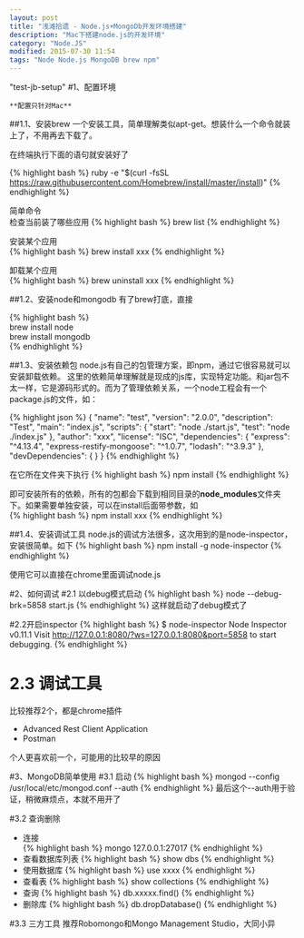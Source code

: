 ```yaml
---
layout: post
title: "浅滩拾遗 - Node.js+MongoDb开发环境搭建"
description: "Mac下搭建node.js的开发环境"
category: "Node.JS"
modified: 2015-07-30 11:54
tags: "Node Node.js MongoDB brew npm"
---
```

"test-jb-setup"
#1、配置环境

	**配置只针对Mac**

##1.1、安装brew
一个安装工具，简单理解类似apt-get。想装什么一个命令就装上了，不用再去下载了。

在终端执行下面的语句就安装好了

{% highlight bash %} 
ruby -e "$(curl -fsSL https://raw.githubusercontent.com/Homebrew/install/master/install)" 
{% endhighlight %}

简单命令  
检查当前装了哪些应用
{% highlight bash %} 
brew list
{% endhighlight %}

安装某个应用  
{% highlight bash %} 
brew install xxx
{% endhighlight %}

卸载某个应用  
{% highlight bash %} 
brew uninstall xxx
{% endhighlight %}

##1.2、安装node和mongodb
有了brew打底，直接

{% highlight bash %}   
brew install node  
brew install mongodb  
{% endhighlight %}

##1.3、安装依赖包
node.js有自己的包管理方案，即npm，通过它很容易就可以安装卸载依赖。
这里的依赖简单理解就是现成的js库，实现特定功能。和jar包不太一样，它是源码形式的。而为了管理依赖关系，一个node工程会有一个package.js的文件，如：

{% highlight json %} 
{
  "name": "test",
  "version": "2.0.0",
  "description": "Test",
  "main": "index.js",
  "scripts": {
    "start": "node ./start.js",
    "test": "node ./index.js"
  },
  "author": "xxx",
  "license": "ISC",
  "dependencies": {
    "express": "^4.13.4",
    "express-restify-mongoose": "^1.0.7",
    "lodash": "^3.9.3"
  },
  "devDependencies": {
  }
}
{% endhighlight %}

在它所在文件夹下执行
{% highlight bash %} 
npm install
{% endhighlight %}

即可安装所有的依赖，所有的包都会下载到相同目录的**node_modules**文件夹下。如果需要单独安装，可以在install后面带参数，如  
{% highlight bash %} 
npm install xxx
{% endhighlight %}

##1.4、安装调试工具
node.js的调试方法很多，这次用到的是node-inspector，安装很简单。如下
{% highlight bash %} 
npm install -g node-inspector
{% endhighlight %}

使用它可以直接在chrome里面调试node.js

#2、如何调试
#2.1 以debug模式启动
{% highlight bash %} 
node --debug-brk=5858 start.js
{% endhighlight %} 
这样就启动了debug模式了

#2.2开启inspector
{% highlight bash %} 
$ node-inspector 
Node Inspector v0.11.1
Visit http://127.0.0.1:8080/?ws=127.0.0.1:8080&port=5858 to start debugging.
{% endhighlight %} 

# 2.3 调试工具
比较推荐2个，都是chrome插件

* Advanced Rest Client Application
* Postman

个人更喜欢前一个，可能用的比较早的原因


#3、MongoDB简单使用
#3.1 启动
{% highlight bash %} 
mongod --config /usr/local/etc/mongod.conf --auth
{% endhighlight %} 
最后这个--auth用于验证，稍微麻烦点，本就不用开了

#3.2 查询删除
* 连接  
{% highlight bash %} 
mongo 127.0.0.1:27017
{% endhighlight %} 
* 查看数据库列表
{% highlight bash %}
show dbs 
{% endhighlight %}
* 使用数据库 
{% highlight bash %}
use xxxx 
{% endhighlight %}
* 查看表 
{% highlight bash %}
show collections 
{% endhighlight %}
* 查询 
{% highlight bash %} 
db.xxxxx.find()
{% endhighlight %} 
* 删除库
{% highlight bash %} 
db.dropDatabase()
{% endhighlight %} 
 

#3.3 三方工具
推荐Robomongo和Mongo Management Studio，大同小异